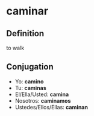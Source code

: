 # caminar

## Definition
to walk

## Conjugation

- Yo: **camino**
- Tu: **caminas**
- El/Ella/Usted: **camina**
- Nosotros: **caminamos**
- Ustedes/Ellos/Ellas: **caminan**
